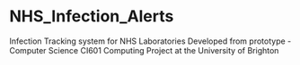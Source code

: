 # NHS_Infection_Alerts
Infection Tracking system for NHS Laboratories
Developed from prototype - Computer Science CI601 Computing Project at the University of Brighton 
